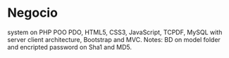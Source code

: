 # Negocio
system on PHP POO PDO, HTML5, CSS3, JavaScript, TCPDF, MySQL with server client architecture, Bootstrap and MVC. Notes: BD on model folder and encripted password on Sha1 and MD5.
